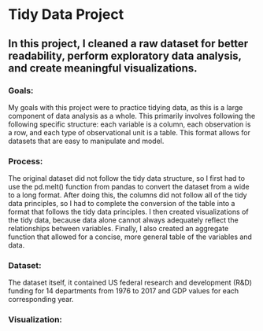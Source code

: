 # Tidy Data Project

<h2> In this project, I cleaned a raw dataset for better readability, perform exploratory data analysis, and create meaningful visualizations. </h2>
<p>
<h3> Goals: </h3>
My goals with this project were to practice tidying data, as this is a large component of data analysis as a whole. This primarily involves following 
  the following specific structure: each variable is a column, each observation is a row, and each type of observational unit is a table. This format 
  allows for datasets that are easy to manipulate and model.
<p>
<h3> Process: </h3>
The original dataset did not follow the tidy data structure, so I first had to use the pd.melt() function from pandas to convert the dataset from a 
  wide to a long format. After doing this, the columns did not follow all of the tidy data principles, so I had to complete the conversion of the table
  into a format that follows the tidy data principles. I then created visualizations of the tidy data, because data alone cannot always adequately 
  reflect the relationships between variables. Finally, I also created an aggregate function that allowed for a concise, more general table of the 
  variables and data.
<p>
<h3> Dataset: </h3>
The dataset itself, it contained US federal research and development (R&D) funding for 14 departments from 1976 to 2017 and GDP values for each 
  corresponding year. 
<p>
<h3> Visualization: </h3>
